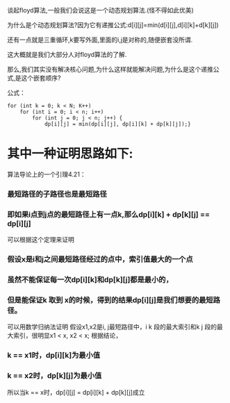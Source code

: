 谈起floyd算法,一般我们会说这是一个动态规划算法.(怪不得如此优美)

为什么是个动态规划算法?因为它有递推公式:d[i][j]=min(d[i][j],d[i][k]+d[k][j])

还有一点就是三重循环,k要写外面,里面的i,j是对称的,随便嵌套没所谓.

这大概就是我们大部分人对floyd算法的了解.

那么,我们其实没有解决核心问题,为什么这样就能解决问题,为什么是这个递推公式,是这个嵌套顺序?

公式：
```
for (int k = 0; k < N; K++)
    for (int i = 0; i < n; i++)
        for (int j = 0; j < n; j++) {
            dp[i][j] = min(dp[i][j], dp[i][k] + dp[k][j]);}
```

# 其中一种证明思路如下:
算法导论上的一个引理4.21：
### 最短路径的子路径也是最短路径
### 即如果i点到j点的最短路径上有一点k,那么dp[i][k] + dp[k][j] == dp[i][j] 

可以根据这个定理来证明
### 假设x是i和j之间最短路径经过的点中，索引值最大的一个点
### 虽然不能保证每一次dp[i][k]和dp[k][j]都是最小的，
### 但是能保证k 取到 x的时候，得到的结果dp[i][j]是我们想要的最短路径。
可以用数学归纳法证明
假设x1,x2是i, j最短路径中，i k 段的最大索引和k j 段的最大索引，很明显x1 < x, x2 < x;
根据结论，
### k == x1时，dp[i][k]为最小值
### k == x2时，dp[k][j]为最小值
所以当k == x时，dp[i][j] = dp[i][k] + dp[k][j]成立
